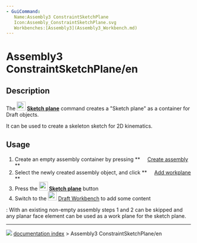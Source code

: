 ```yaml
---
- GuiCommand:
   Name:Assembly3 ConstraintSketchPlane
   Icon:Assembly_ConstraintSketchPlane.svg
   Workbenches:[Assembly3](Assembly3_Workbench.md)
---
```


# Assembly3 ConstraintSketchPlane/en

## Description

The **<img src="images/Assembly_ConstraintSketchPlane.svg" width=24px> [Sketch plane](Assembly3_ConstraintSketchPlane.md)** command creates a \"Sketch plane\" as a container for Draft objects.

It can be used to create a skeleton sketch for 2D kinematics.

## Usage

1.  Create an empty assembly container by pressing **<img src="images/Assembly_New_Assembly.svg‎‎" width=16px> [Create assembly](Assembly3_CreateAssembly.md)
**
2.  Select the newly created assembly object, and click **<img src="images/Assembly_Add_Workplane.svg‎‎" width=16px> [Add workplane](Assembly3_AddXYWorkplane.md)
**
3.  Press the **<img src="images/Assembly_ConstraintSketchPlane.svg" width=24px> [Sketch plane](Assembly3_ConstraintSketchPlane.md)** button
4.  Switch to the <img alt="" src=images/Workbench_Draft.svg  style="width:24px;"> [Draft Workbench](Draft_Workbench.md) to add some content

:   With an existing non-empty assembly steps 1 and 2 can be skipped and any planar face element can be used as a work plane for the sketch plane.



---
![](images/Right_arrow.png) [documentation index](../README.md) > Assembly3 ConstraintSketchPlane/en
